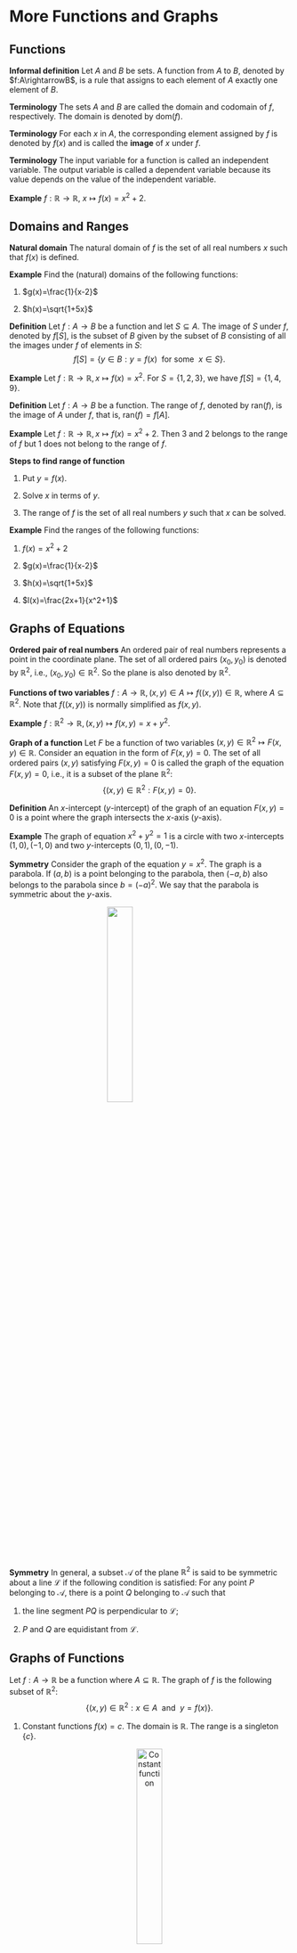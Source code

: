 # More Functions and Graphs

## Functions

**Informal definition** Let $A$ and $B$ be sets. A function from $A$ to $B$, denoted by $f:A\rightarrowB$, is a rule that assigns to each element of $A$ exactly one element of $B$.

**Terminology** The sets $A$ and $B$ are called the domain and codomain of $f$, respectively. The domain is denoted by $\text{dom}(f)$.

**Terminology** For each $x$ in $A$, the corresponding element assigned by $f$ is denoted by $f(x)$ and is called the **image** of $x$ under $f$.

**Terminology** The input variable for a function is called an independent variable. The output variable is called a dependent variable because its value depends on the value of the independent variable.

**Example** $f:\mathbb{R}\rightarrow\mathbb{R},~x\mapsto f(x)=x^2+2$.

## Domains and Ranges

**Natural domain** The natural domain of $f$ is the set of all real numbers $x$ such that $f(x)$ is defined.

**Example** Find the (natural) domains of the following functions:

1. $g(x)=\frac{1}{x-2}$

2. $h(x)=\sqrt{1+5x}$

**Definition** Let $f:A\rightarrow B$ be a function and let $S\subseteq A$. The image of $S$ under $f$, denoted by $f[S]$, is the subset of $B$ given by the subset of $B$ consisting of all the images under $f$ of elements in $S$:
$$f[S]=\{y\in B:y=f(x)~~\text{for some}~~x\in S\}.$$

**Example** Let $f:\mathbb{R}\rightarrow\mathbb{R}, x\mapsto f(x)=x^2$. For $S=\{1,2,3\}$, we have $f[S]=\{1,4,9\}$.

**Definition** Let $f:A\rightarrow B$ be a function. The range of $f$, denoted by $\text{ran}(f)$, is the image of $A$ under $f$, that is, $\text{ran}(f)=f[A]$.

**Example** Let $f:\mathbb{R}\rightarrow\mathbb{R}, x\mapsto f(x)=x^2+2$. Then $3$ and $2$ belongs to the range of $f$ but $1$ does not belong to the range of $f$.

**Steps to find range of function**

1. Put $y=f(x)$.

2. Solve $x$ in terms of $y$.

3. The range of $f$ is the set of all real numbers $y$ such that $x$ can be solved.

**Example** Find the ranges of the following functions:

1. $f(x)=x^2+2$

2. $g(x)=\frac{1}{x-2}$

3. $h(x)=\sqrt{1+5x}$

4. $l(x)=\frac{2x+1}{x^2+1}$

## Graphs of Equations

**Ordered pair of real numbers** An ordered pair of real numbers represents a point in the coordinate plane.
The set of all ordered pairs $(x_0,y_0)$ is denoted by $\mathbb{R}^2$, i.e., $(x_0,y_0)\in\mathbb{R}^2$.
So the plane is also denoted by $\mathbb{R}^2$.

**Functions of two variables** $f:A\rightarrow\mathbb{R},(x,y)\in A\mapsto f((x,y))\in\mathbb{R}$, where $A\subseteq\mathbb{R}^2$. Note that $f((x,y))$ is normally simplified as $f(x,y)$.

**Example** $f:\mathbb{R}^2\rightarrow\mathbb{R}, (x,y)\mapsto f(x,y)=x+y^2.$

**Graph of a function** Let $F$ be a function of two variables $(x,y)\in\mathbb{R}^2\mapsto F(x,y)\in\mathbb{R}$. Consider an equation in the form of $F(x,y)=0$. The set of all ordered pairs $(x,y)$ satisfying $F(x,y)=0$ is called the graph of the equation $F(x,y)=0$, i.e., it is a subset of the plane $\mathbb{R}^2$:
$$\{(x,y)\in\mathbb{R}^2:F(x,y)=0\}.$$

**Definition** An $x$-intercept ($y$-intercept) of the graph of an equation $F(x,y)=0$ is a point where the graph intersects the $x$-axis ($y$-axis).

**Example** The graph of equation $x^2+y^2=1$ is a circle with two $x$-intercepts $(1,0),(-1,0)$ and two $y$-intercepts $(0,1),(0,-1)$.

**Symmetry** Consider the graph of the equation $y=x^2$. The graph is a parabola. If $(a,b)$ is a point belonging to the parabola, then $(-a,b)$ also belongs to the parabola since $b=(-a)^2$. We say that the parabola is symmetric about the $y$-axis.

<img src="./plots/2/parabola.png" width="30%" style="display: block; margin: auto;" />

**Symmetry** In general, a subset $\mathcal{A}$ of the plane $\mathbb{R}^2$ is said to be symmetric about a line $\mathcal{L}$ if the following condition is satisfied: For any point $P$ belonging to $\mathcal{A}$, there is a point $Q$ belonging to $\mathcal{A}$ such that

1. the line segment $PQ$ is perpendicular to $\mathcal{L}$;

2. $P$ and $Q$ are equidistant from $\mathcal{L}$.

## Graphs of Functions

Let $f:A\rightarrow \mathbb{R}$ be a function where $A\subseteq \mathbb{R}$. The graph of $f$ is the following subset of $\mathbb{R}^2$:
$$\{(x,y)\in\mathbb{R}^2:x\in A~~\text{and}~~y=f(x)\}.$$

1. Constant functions $f(x)=c$. The domain is $\mathbb{R}$. The range is a singleton $\{c\}$.
<div class="figure" style="text-align: center">
<img src="./plots/2/constant.png" alt="Constant function" width="30%"  />
<p class="caption">(\#fig:unnamed-chunk-2)Constant function</p>
</div>


2. Linear functions $f(x)=ax+b$. The domain is $\mathbb{R}$. The range is $\mathbb{R}$.
<div class="figure" style="text-align: center">
<img src="./plots/2/line.png" alt="Linear function" width="30%"  />
<p class="caption">(\#fig:unnamed-chunk-3)Linear function</p>
</div>

3. Quadratic functions $f(x)=ax^2+bx+c$. The domain is $\mathbb{R}$. The range is $[k,\infty)$ if $a>0$ and $(-\infty,k]$ if $a<0$, where $k$ is the $y$-coordinate of the vertex.
<div class="figure" style="text-align: center">
<img src="./plots/2/quadratic.png" alt="Quadratic function" width="60%"  />
<p class="caption">(\#fig:unnamed-chunk-4)Quadratic function</p>
</div>


4. Polynomial functions with degree $n$ $f(x)=a_nx^n+a_{n-1}x^{n-1}+\cdots+a_1x+a_0$.
The domain is $\mathbb{R}$. There are three possibilities for the range.

    1. If the degree $n$ is odd, then $\text{ran}(f)=\mathbb{R}$.

    2. If the degree $n$ is even and positive, then

      - If $a_n>0$ $\text{ran}(f)=[k,\infty)$;
  
      - If $a_n<0$ $\text{ran}(f)=(\infty,k]$.
    
**Example** $f(x)=x^3-3x^2+x-1.$
<div class="figure" style="text-align: center">
<img src="./plots/2/polynomial.png" alt="Polynomial function" width="40%"  />
<p class="caption">(\#fig:unnamed-chunk-5)Polynomial function</p>
</div>
  
5. Rational functions are in the form of 
$$f(x)=\frac{p(x)}{q(x)},$$
where $p$ and $q$ are polynomial functions.

**Example** $f(x)=\frac{1}{x}$. 
The domain of $f$ is $\mathbb{R}\backslash \{0\}$. 
The range of $f$ is also $\mathbb{R}\backslash \{0\}$. 
The graph of it is symmetric about the origin because $f(-x)=-f(x)$.
<div class="figure" style="text-align: center">
<img src="./plots/2/rational1.png" alt="Rational function" width="40%"  />
<p class="caption">(\#fig:unnamed-chunk-6)Rational function</p>
</div>

6. Principle-square-root function. Denoted by sqrt or $\sqrt{~~}$. Given by $\text{sqrt}(x)=\sqrt{x}$. The domain is $[0,\infty)$. The range is $[0,\infty)$.
<div class="figure" style="text-align: center">
<img src="./plots/2/sqrt1.png" alt="Square-root function" width="40%"  />
<p class="caption">(\#fig:unnamed-chunk-7)Square-root function</p>
</div>

**Example** For each of the following equations, sketch its graph.

- $y=\sqrt{x}-2$
<div class="figure" style="text-align: center">
<img src="./plots/2/sqrt2.png" alt="Square-root function" width="40%"  />
<p class="caption">(\#fig:unnamed-chunk-8)Square-root function</p>
</div>
  
- $y=\sqrt{x-2}$
<div class="figure" style="text-align: center">
<img src="./plots/2/sqrt3.png" alt="Square-root function" width="40%"  />
<p class="caption">(\#fig:unnamed-chunk-9)Square-root function</p>
</div>
    
- $y=\sqrt{2-x}$
<div class="figure" style="text-align: center">
<img src="./plots/2/sqrt4.png" alt="Square-root function" width="40%"  />
<p class="caption">(\#fig:unnamed-chunk-10)Square-root function</p>
</div>

**Remark** Let $a$ be a positive constant.

- The graph of $y=f(x)+a$ can be obtained from that of $y=f(x)$ by moving it $a$ units up.

- The graph of $y=f(x)-a$ can be obtained from that of $y=f(x)$ by moving it $a$ units down

- The graph of $y=f(x+a)$ can be obtained from that of $y=f(x)$ by moving it $a$ units to the left.

- The graph of $y=f(x-a)$ can be obtained from that of $y=f(x)$ by moving it $a$ units to the right.

- The graph of $y=\sqrt{2-x}$ and that of $y=\sqrt{x-2}$ are symmetric w.r.t.  the vertical line $x=2$.

7. Exponential functions with base $b$ is given by $$\exp_b(x)=b^x$$. The domain is $\mathbb{R}$. The range is $(0,\infty)$. The $y$-intercept of the graph of every exponential function is $(0,1)$.

**Example** The graph of $\exp_2$ goes up and the rate that the graph goes up increases as $x$ increases.
<div class="figure" style="text-align: center">
<img src="./plots/2/exp2.png" alt="Exponential function with base larger than 1" width="40%"  />
<p class="caption">(\#fig:unnamed-chunk-11)Exponential function with base larger than 1</p>
</div>

**Example** The graph of $\exp_{\frac{1}{3}}$ goes down as $x$ increases.
<div class="figure" style="text-align: center">
<img src="./plots/2/exp13.png" alt="Exponential function with base smaller than 1" width="40%"  />
<p class="caption">(\#fig:unnamed-chunk-12)Exponential function with base smaller than 1</p>
</div>

8. Logarithmic functions. The function, denoted by $\log$, is called the common logarithmic function. 
For each positive real number $x$, $\log(x)$ is defined to be the unique real number such that $10^{\log (x)}=x$.
That is, $\log(x)=y$ if and only if $y=10^x$.
The domain of log is $(0,\infty)$. The range is $\mathbb{R}$.
<div class="figure" style="text-align: center">
<img src="./plots/2/log.png" alt="Logarithmic function" width="40%"  />
<p class="caption">(\#fig:unnamed-chunk-13)Logarithmic function</p>
</div>

<!-- 9. Trigonometric functions -->

9. Absolute value function, denoted by $|\cdot|$, is the function from $\mathbb{R}$ to $\mathbb{R}$, given by 
\begin{equation}
|x|=
\begin{cases}
x~~&\text{if}~~ x>0,\\
0~~&\text{if}~~ x=0,\\
-x~~&\text{if}~~x<0.
\end{cases}
\end{equation}

In defining $|x|$, the domain $\mathbb{R}$ is divided into three disjoint subsets, namely $(0,\infty)$, $\{0\}$ and $(-\infty,0)$.
Functions defined in this way are called **piecewise-defined functions**.
<div class="figure" style="text-align: center">
<img src="./plots/2/abs.png" alt="Absolute value function" width="40%"  />
<p class="caption">(\#fig:unnamed-chunk-14)Absolute value function</p>
</div>

10. Piecewise-defined functions

**Example** Let $f:[-2,6]\rightarrow\mathbb{R},x\mapsto f(x)$ be the function given by 
\begin{equation}
f(x)=
\begin{cases}
x^2~~&\text{if}~~-2\le x<0\\
2x~~&\text{if}~~0\le x<2\\
4-x~~&\text{if}~~2\le x\le 6
\end{cases}
\end{equation}
<div class="figure" style="text-align: center">
<img src="./plots/2/piece.png" alt="Piecewise function" width="40%"  />
<p class="caption">(\#fig:unnamed-chunk-15)Piecewise function</p>
</div>

**Step function** Suppose the long-distance rate for a telephone call from City A to City B is \$1.4 for the first minute and \$0.9 for each additional minute or fraction thereof. If $y=f(t)$ is a function that indicates the total charge $y$ for a call of $t$ minutes' duration, sketch the graph of $f$ for $0<t\le 4\frac{1}{2}$.
\begin{equation}
f(t)=
\begin{cases}
1.4 ~~&\text{if}~~0<t\le 1,\\
2.3 ~~&\text{if}~~1<t\le 2,\\
3.2 ~~&\text{if}~~2<t\le 3,\\
4.1 ~~&\text{if}~~3<t\le 4,\\
5.0 ~~&\text{if}~~4<t\le 4\frac{1}{2}.
\end{cases}
\end{equation}
<div class="figure" style="text-align: center">
<img src="./plots/2/step.png" alt="Step function" width="40%"  />
<p class="caption">(\#fig:unnamed-chunk-16)Step function</p>
</div>

## Compositions of Functions

**Definition** Let $f$ and $g$ be functions such that the codomain of $f$ is a subset of the domain of $g$. The composition of $g$ with $f$, denoted by $(g\circ f)(x)=g(f(x)).$ 

**Example** Let $f(x)=x^2$ and $g(x)=2x+1$. Find $(f\circ g)(x)$ and $(g\circ f)(x)$. 

**Remark** The composition of functions is not commutative.

**Remark** If the range of $f$ is not contained in the domain of $g$, then we have to restrict $f$ to a smaller set so that for every $x$ in that set, $f(x)$ belongs to the domain of $g$. The domain of $g\circ f$ is taken to be the following:
$$\text{dom}(g\circ f)=\{x\in\text{dom}(f):f(x)\in\text{dom}(g)\}.$$

**Example** Let $f(x)=x+1$ and $g(x)=\sqrt{x}$. Find the domain of $g\circ f$.

## Inverse Functions

**Definition** Let $f$ be a function. We say that $f$ is injective if the following condition is satisfied:
$$x_1,x_2\in\text{dom}(f)~~\text{and}~~ x_1\neq x_2 \implies f(x_1)\neq f(x_2)$$
which is also equivalent to 
$$x_1,x_2\in\text{dom}(f)~~\text{and}~~ f(x_1)=f(x_2) \implies x_1=x_2.$$

**Example** Let $g(x)=x^2$. The domain of $g$ is $\mathbb{R}$. The function $g$ is not injective.

**Horizontal line test** Let $f: X\rightarrow \mathbb{R}$ be a function where $X\subseteq\mathbb{R}$.
Then $f$ is injective if and only if every horizontal line intersects the graph of $f$ in at most one point.
<div class="figure" style="text-align: center">
<img src="./plots/2/injective.png" alt="Horizontal line test" width="40%"  />
<p class="caption">(\#fig:unnamed-chunk-17)Horizontal line test</p>
</div>

**Definition** Let $f: X\rightarrow Y$ be an injective function and let $Y_1$ be the range of $f$. The inverse function of $f$, denoted by $f^{-1}$, is the function from $Y_1$ to $X$ such that for every $y\in Y_1$, $f^{-1}(y)$ is the unique element of $X$ satisfying $f(f^{-1}(y))=y$.
<div class="figure" style="text-align: center">
<img src="./plots/2/inverse.png" alt="Injective mapping" width="40%"  />
<p class="caption">(\#fig:unnamed-chunk-18)Injective mapping</p>
</div>

**Remark** 

1. For every $x\in X$, we have $(f^{-1}\circ f)(x)=x.$ For every $y\in Y$, we have $(f\circ f^{-1})(y)=y$.

2. $f^{-1}$ is injective and $(f^{-1})^{-1}(x)=f(x)$ for all $x\in\text{dom}(f).$

**Steps to find inverse functions**

1. Put $y=f(x)$.

2. Solve $x$ in terms of $y$. The result will be in the form $x=$ an expression in $y$.

3. From the expression in $y$ obtained in step 2, the range of $f$ can be determined. This is the domain of $f^{-1}$. The required formula $f^{-1}(y)=$ the expression in $y$ obtained in Step 2.

**Example** Let $f(x)=2x^3+1$. Find the inverse of $f$.

**Example** Let $g: [0,\infty)\rightarrow \mathbb{R}, x\mapsto g(x)=x^2$. Find the inverse of $g$.

**Graph of the inverse function** The graph of $f$ and the graph of $f^{-1}$ are symmetric about the line $y=x$.
<div class="figure" style="text-align: center">
<img src="./plots/2/inverse_graph.png" alt="Inverse function" width="40%"  />
<p class="caption">(\#fig:unnamed-chunk-19)Inverse function</p>
</div>

## More on Solving Equations

In this section, we will consider fractional equations and radical equations. In solving equations, if there is a one-sided implication $\implies$ in any one of the step, we have to check solution.

**Example** For the following equations, find their solution sets, respectively.

1. $\frac{x}{x-1}+\frac{2}{x}=\frac{1}{x^2-x}$

2. $\sqrt{x}-\sqrt{x-3}=3$

**Remark**

1. $a=b\implies ac=bc$, but the converse is true only if $c\neq 0$.

2. $a=b \implies a^2=b^2$, but the converse is true only if $a$ and $b$ have the same sign.








